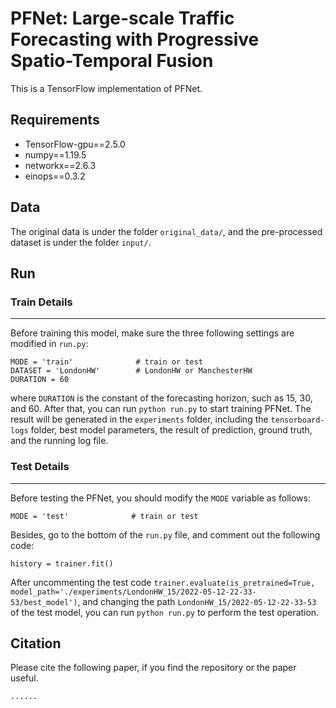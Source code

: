 # PFNet: Large-scale Traffic Forecasting with Progressive Spatio-Temporal Fusion

This is a TensorFlow implementation of PFNet.

## Requirements

* TensorFlow-gpu==2.5.0
* numpy==1.19.5
* networkx==2.6.3
* einops==0.3.2

## Data

The original data is under the folder `original_data/`, and the pre-processed dataset is under the folder `input/`.

## Run

### Train Details
***
Before training this model, make sure the three following settings are modified in `run.py`:

    MODE = 'train'              # train or test
    DATASET = 'LondonHW'        # LondonHW or ManchesterHW
    DURATION = 60

where `DURATION` is the constant of the forecasting horizon, such as 15, 30, and 60. 
After that, you can run `python run.py` to start training PFNet. The result will be generated in the `experiments` folder, including the `tensorboard-logs` folder, best model parameters, the result of prediction, ground truth, and the running log file.

### Test Details
***
Before testing the PFNet, you should modify the `MODE` variable as follows:

    MODE = 'test'              # train or test

Besides, go to the bottom of the `run.py` file, and comment out the following code:

    history = trainer.fit()
    
After uncommenting the test code `trainer.evaluate(is_pretrained=True, model_path='./experiments/LondonHW_15/2022-05-12-22-33-53/best_model')`, and changing the path `LondonHW_15/2022-05-12-22-33-53` of the test model, you can run `python run.py` to perform the test operation.

## Citation

Please cite the following paper, if you find the repository or the paper useful.

    ......
